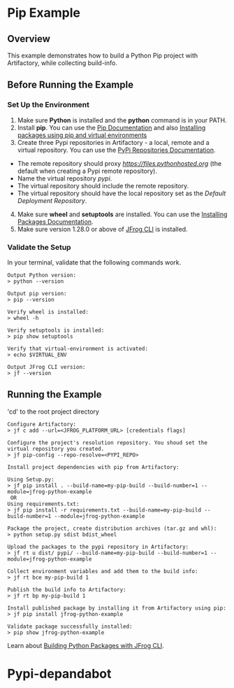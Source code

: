 # Pip Example

## Overview
This example demonstrates how to build a Python Pip project with Artifactory, while collecting build-info.

## Before Running the Example
### Set Up the Environment 
1. Make sure **Python** is installed and the **python** command is in your PATH.
2. Install **pip**. You can use the [Pip Documentation](https://pip.pypa.io/en/stable/installing/) and also [Installing packages using pip and virtual environments](https://packaging.python.org/guides/installing-using-pip-and-virtual-environments/)
3. Create three Pypi repositories in Artifactory - a local, remote and a virtual repository. You can use the [PyPi Repositories Documentation](https://www.jfrog.com/confluence/display/RTF/PyPI+Repositories).
* The remote repository should proxy *https://files.pythonhosted.org* (the default when creating a Pypi remote repository). 
* Name the virtual repository *pypi*.
* The virtual repository should include the remote repository.
* The virtual repository should have the local repository set as the *Default Deployment Repository*.
4. Make sure **wheel** and **setuptools** are installed. You can use the [Installing Packages Documentation](https://packaging.python.org/tutorials/installing-packages/).
5. Make sure version 1.28.0 or above of [JFrog CLI](https://jfrog.com/getcli/) is installed.

### Validate the Setup
In your terminal, validate that the following commands work.
```console
Output Python version:
> python --version

Output pip version:
> pip --version

Verify wheel is installed:
> wheel -h

Verify setuptools is installed:
> pip show setuptools

Verify that virtual-environment is activated:
> echo $VIRTUAL_ENV

Output JFrog CLI version:
> jf --version
```

## Running the Example
'cd' to the root project directory

```console
Configure Artifactory:
> jf c add --url=<JFROG_PLATFORM_URL> [credentials flags]

Configure the project's resolution repository. You shoud set the virtual repository you created.
> jf pip-config --repo-resolve=<PYPI_REPO>

Install project dependencies with pip from Artifactory:

Using Setup.py:
> jf pip install . --build-name=my-pip-build --build-number=1 --module=jfrog-python-example
 OR
Using requirements.txt:
> jf pip install -r requirements.txt --build-name=my-pip-build --build-number=1 --module=jfrog-python-example

Package the project, create distribution archives (tar.gz and whl):
> python setup.py sdist bdist_wheel

Upload the packages to the pypi repository in Artifactory:
> jf rt u dist/ pypi/ --build-name=my-pip-build --build-number=1 --module=jfrog-python-example

Collect environment variables and add them to the build info:
> jf rt bce my-pip-build 1

Publish the build info to Artifactory:
> jf rt bp my-pip-build 1

Install published package by installing it from Artifactory using pip:
> jf pip install jfrog-python-example

Validate package successfully installed:
> pip show jfrog-python-example
```

Learn about [Building Python Packages with JFrog CLI](https://www.jfrog.com/confluence/display/CLI/CLI+for+JFrog+Artifactory#CLIforJFrogArtifactory-BuildingPythonPackages).
# Pypi-depandabot

